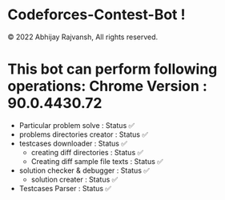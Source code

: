 # Codeforces-Contest-Bot ! 

© 2022 Abhijay Rajvansh, All rights reserved.

# This bot can perform following operations: Chrome Version : 90.0.4430.72

- Particular problem solve             : Status ✅
- problems directories creator         : Status ✅
- testcases downloader                 : Status ✅
    - creating diff directories        : Status ✅
    - Creating diff sample file texts  : Status ✅
- solution checker & debugger          : Status ✅
    - solution creater                 : Status ✅
- Testcases Parser                     : Status ✅